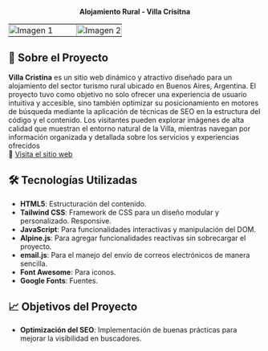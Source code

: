 <p align="center">
<strong>Alojamiento Rural - Villa Crisitna</strong> 
</p>  
<table>
    <tr>
    <td style="padding: 0; width: 60%;"><img src="https://github.com/user-attachments/assets/35a152ce-e922-45b7-a6bf-ea9d462db8c5" alt="Imagen 1" style="width: 100%; height: auto; object-fit: cover;"></td>
    <td style="padding: 0; width: 60%;"><img src="https://github.com/user-attachments/assets/1286b4d1-b819-469e-bc31-1ff6d772ed21" alt="Imagen 2" style="width: 100%; height: auto; object-fit: cover;"></td>
  </tr>
</table>

## 🏡 **Sobre el Proyecto**

**Villa Cristina** es un sitio web dinámico y atractivo diseñado para un alojamiento del sector turismo rural ubicado en Buenos Aires, Argentina.  El proyecto tuvo como objetivo no solo ofrecer una experiencia de usuario intuitiva y accesible, sino también optimizar su posicionamiento en motores de búsqueda mediante la aplicación de técnicas de SEO en la estructura del código y el contenido. Los visitantes pueden explorar imágenes de alta calidad que muestran el entorno natural de la Villa, mientras navegan por información organizada y detallada sobre los servicios y experiencias ofrecidos <br>
🔗 [Visita el sitio web](https://www.villacristinarg.com/)

## 🛠️ **Tecnologías Utilizadas**

- **HTML5**: Estructuración del contenido.
- **Tailwind CSS**: Framework de CSS para un diseño modular y personalizado. Responsive.
- **JavaScript**: Para funcionalidades interactivas y manipulación del DOM.
- **Alpine.js**: Para agregar funcionalidades reactivas sin sobrecargar el proyecto.
- **email.js**: Para el manejo del envío de correos electrónicos de manera sencilla.
- **Font Awesome**: Para iconos.
- **Google Fonts**: Fuentes.
  
## 📈 **Objetivos del Proyecto**

- **Optimización del SEO**: Implementación de buenas prácticas para mejorar la visibilidad en buscadores.






